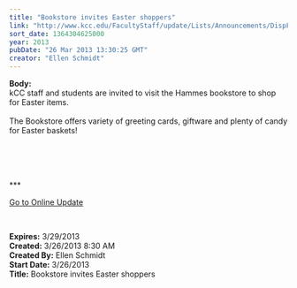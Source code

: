 ```yaml
---
title: "Bookstore invites Easter shoppers"
link: "http://www.kcc.edu/FacultyStaff/update/Lists/Announcements/DispForm.aspx?ID=1039"
sort_date: 1364304625000
year: 2013
pubDate: "26 Mar 2013 13:30:25 GMT"
creator: "Ellen Schmidt"
---
```


<div><b>Body:</b> <div class="ExternalClassBADBCE6379604C7F9DCDB1DCF6B64697"><div>kCC staff and students are invited to visit the Hammes bookstore to shop for Easter items.</div>
<div> </div>
<div>The Bookstore offers variety of greeting cards, giftware and plenty of candy for Easter baskets!</div>
<div> </div>
<div> </div>
<div> </div>
<div>
<div>
<div>
<div>
<div>
<div> </div>
<div>
<p>***</p>
<p><a href="/FacultyStaff/update/Pages/dailyupdate.aspx">Go to Online Update</a></p>
<p><br /></p></div></div></div></div></div></div></div></div>
<div><b>Expires:</b> 3/29/2013</div>
<div><b>Created:</b> 3/26/2013 8:30 AM</div>
<div><b>Created By:</b> Ellen Schmidt</div>
<div><b>Start Date:</b> 3/26/2013</div>
<div><b>Title:</b> Bookstore invites Easter shoppers</div>
